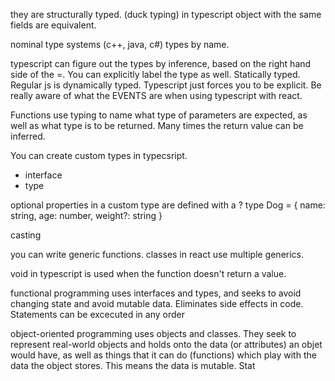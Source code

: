 they are structurally typed. (duck typing) in typescript object with the same fields are equivalent.

nominal type systems (c++, java, c#) types by name.

typescript can figure out the types by inference, based on the right hand side of the =.  You can explicitly label the type as well.  Statically typed.  Regular js is dynamically typed.  Typescript just forces you to be explicit.  Be really aware of what the EVENTS are when using typescript with react.

Functions use typing to name what type of parameters are expected, as well as what type is to be returned.  Many times the return value can be inferred.

You can create custom types in typecsript.  
- interface
- type

optional properties in a custom type are defined with a ?
type Dog = {
  name: string,
  age: number,
  weight?: string
}

casting

you can write generic functions.  classes in react use multiple generics.

void in typescript is used when the function doesn't return a value.


functional programming uses interfaces and types, and seeks to avoid changing state and avoid mutable data.  Eliminates side effects in code.  Statements can be excecuted in any order


object-oriented programming uses objects and classes.  They seek to represent real-world objects and holds onto the data (or attributes) an objet would have, as well as things that it can do (functions) which play with the data the object stores.  This means the data is mutable.  Stat


